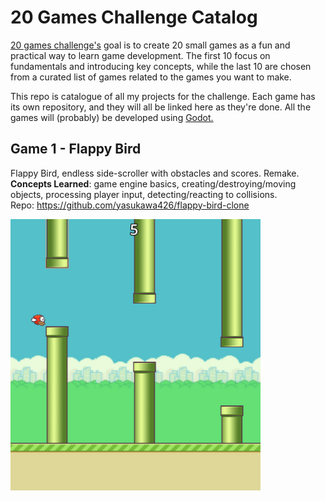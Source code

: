 # 20 Games Challenge Catalog
[20 games challenge's](https://20_games_challenge.gitlab.io/) goal is to create 20 small games as a fun and practical way to learn game development. The first 10 focus on fundamentals and introducing key concepts, while the last 10 are chosen from a curated list of games related to the games you want to make.

This repo is catalogue of all my projects for the challenge. Each game has its own repository, and they will all be linked here as they're done. All the games will (probably) be developed using [Godot.](https://godotengine.org/)

## Game 1 - Flappy Bird
Flappy Bird, endless side-scroller with obstacles and scores. Remake. <br/>
**Concepts Learned**: game engine basics, creating/destroying/moving objects, processing player input, detecting/reacting to collisions. <br/>
Repo: https://github.com/yasukawa426/flappy-bird-clone <br/>

<img src="https://github.com/yasukawa426/20-games-challenge-catalog/blob/main/flappy%20bird%20thumb.png" width="400">
